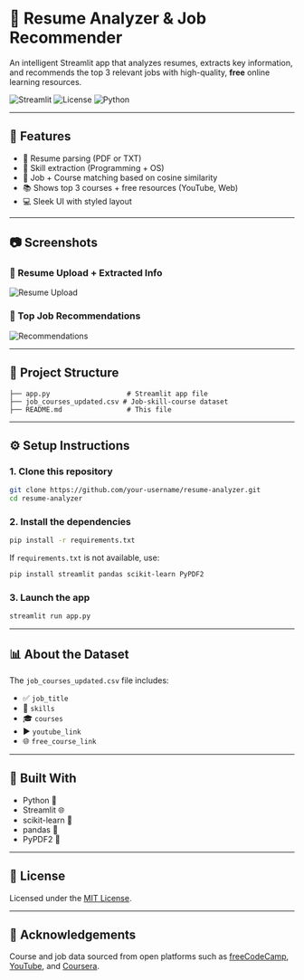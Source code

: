 
# 💼 Resume Analyzer & Job Recommender

An intelligent Streamlit app that analyzes resumes, extracts key information, and recommends the top 3 relevant jobs with high-quality, **free** online learning resources.

![Streamlit](https://img.shields.io/badge/Streamlit-Enabled-brightgreen?style=for-the-badge&logo=streamlit)
![License](https://img.shields.io/badge/license-MIT-blue?style=for-the-badge)
![Python](https://img.shields.io/badge/Python-3.8%2B-blue.svg?style=for-the-badge&logo=python)

---

## 🚀 Features

- 📄 Resume parsing (PDF or TXT)
- 🧠 Skill extraction (Programming + OS)
- 🎯 Job + Course matching based on cosine similarity
- 📚 Shows top 3 courses + free resources (YouTube, Web)
- 💻 Sleek UI with styled layout

---

## 📷 Screenshots

### 🔼 Resume Upload + Extracted Info
![Resume Upload](oo=1.png)

### 🎯 Top Job Recommendations
![Recommendations](00=2.png)

---

## 📁 Project Structure

```
├── app.py                   # Streamlit app file
├── job_courses_updated.csv # Job-skill-course dataset
├── README.md                # This file
```

---

## ⚙️ Setup Instructions

### 1. Clone this repository
```bash
git clone https://github.com/your-username/resume-analyzer.git
cd resume-analyzer
```

### 2. Install the dependencies
```bash
pip install -r requirements.txt
```
If `requirements.txt` is not available, use:
```bash
pip install streamlit pandas scikit-learn PyPDF2
```

### 3. Launch the app
```bash
streamlit run app.py
```

---

## 📊 About the Dataset

The `job_courses_updated.csv` file includes:
- ✅ `job_title`
- 🧠 `skills`
- 🎓 `courses`
- ▶️ `youtube_link`
- 🌐 `free_course_link`

---

## 🧪 Built With

- Python 🐍
- Streamlit 🌐
- scikit-learn 🤖
- pandas 🧾
- PyPDF2 📄

---

## 📄 License

Licensed under the [MIT License](LICENSE).

---

## 🙌 Acknowledgements

Course and job data sourced from open platforms such as [freeCodeCamp](https://www.freecodecamp.org), [YouTube](https://youtube.com), and [Coursera](https://coursera.org).

